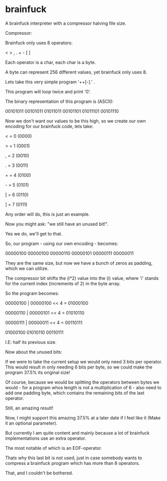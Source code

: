 # brainfuck
A brainfuck interpreter with a compressor halving file size.

Compressor:

Brainfuck only uses 8 operators:

< > , . + - [ ]

Each operator is a char, each char is a byte.

A byte can represent 256 different values, yet brainfuck only uses 8.

Lets take this very simple program '++[-].' .

This program will loop twice and print '0'.

The binary representation of this program is (ASCII):

00101011 00101011 01011011 00101101 01011101 00101110

Now we don't want our values to be this high, so we create our own encoding for our brainfuck code, lets take:

\< = 0 (0000)

\> = 1 (0001)

\, = 2 (0010)

\. = 3 (0011)

\+ = 4 (0100)

\- = 5 (0101)

\[ = 6 (0110)

\] = 7 (0111)

Any order will do, this is just an example.

Now you might ask: "we still have an unused bit!".

Yes we do, we'll get to that.

So, our program - using our own encoding - becomes:

00000100 00000100 00000110 00000101 00000111 00000011

They are the same size, but now we have a bunch of zeros as padding, which we can utilize.

The compressor bit shifts the (i*2) value into the (i) value, where 'i' stands for the current index (increments of 2) in the byte array.

So the program becomes:

00000100 | 00000100 << 4 = 01000100

00000110 | 00000101 << 4 = 01010110

00000111 | 00000011 << 4 = 00110111

01000100 01010110 00110111

I.E: half its previous size.

Now about the unused bits:

If we were to take the current setup we would only need 3 bits per operator.
This would result in only needing 6 bits per byte, so we could make the program 37.5% its original size!

Of course, because we would be splitting the operators between bytes we would - for a program whos length is not a multiplication of 6 - also need to add one padding byte, which contains the remaining bits of the last operator.

Still, an amazing result!



Now, I might support this amazing 37.5% at a later date if I feel like it (Make it an optional parameter).


But currently I am quite content and mainly because a lot of brainfuck implementations use an extra operator.

The most notable of which is an EOF-operator.

Thats why this last bit is not used, just in case somebody wants to compress a brainfuck program which has more than 8 operators.


That, and I couldn't be bothered.
